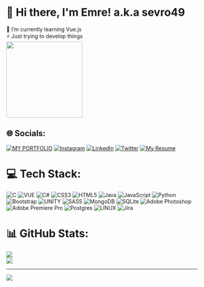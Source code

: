 # 💫 Hi there, I'm Emre! a.k.a sevro49
🔭 I’m currently learning Vue.js<br>⚡ Just trying to develop things 
<br>
<img src="https://media4.giphy.com/media/bGgsc5mWoryfgKBx1u/giphy.gif?cid=ecf05e475cwzwcm63iaxo6bhtp7whkwsmcdxb22wwvzkzsls&ep=v1_gifs_search&rid=giphy.gif&ct=g" width="200"/>

## 🌐 Socials:
[![MY PORTFOLIO](https://img.shields.io/badge/-MY%20PORTFOLIO-orange)](https://sevro49.github.io/My-Portfolio/public/index.html) [![Instagram](https://img.shields.io/badge/Instagram-%23E4405F.svg?logo=Instagram&logoColor=white)](https://www.instagram.com/e.glrr/) [![LinkedIn](https://img.shields.io/badge/LinkedIn-%230077B5.svg?logo=linkedin&logoColor=white)](https://www.linkedin.com/in/sevro49/) [![Twitter](https://img.shields.io/badge/Twitter-%231DA1F2.svg?logo=Twitter&logoColor=white)](https://twitter.com/e_glrr) [![My Resume](https://img.shields.io/badge/MY%20RESUME-8A2BE2)](https://drive.google.com/file/d/19ZM2W7nAhzEOzJwe7XP90Wgojzz_OD8O/view?usp=sharing)

# 💻 Tech Stack:
![C](https://img.shields.io/badge/c-%2300599C.svg?style=for-the-badge&logo=c&logoColor=white) ![VUE](https://img.shields.io/badge/vue-%23599620.svg?style=for-the-badge&logo=vue.js&logoColor=white) ![C#](https://img.shields.io/badge/c%23-%23239120.svg?style=for-the-badge&logo=c-sharp&logoColor=white) ![CSS3](https://img.shields.io/badge/css3-%231572B6.svg?style=for-the-badge&logo=css3&logoColor=white) ![HTML5](https://img.shields.io/badge/html5-%23E34F26.svg?style=for-the-badge&logo=html5&logoColor=white) ![Java](https://img.shields.io/badge/java-%23ED8B00.svg?style=for-the-badge&logo=java&logoColor=white) ![JavaScript](https://img.shields.io/badge/javascript-%23323330.svg?style=for-the-badge&logo=javascript&logoColor=%23F7DF1E) ![Python](https://img.shields.io/badge/python-3670A0?style=for-the-badge&logo=python&logoColor=ffdd54) ![Bootstrap](https://img.shields.io/badge/bootstrap-%23563D7C.svg?style=for-the-badge&logo=bootstrap&logoColor=white) ![UNITY](https://img.shields.io/badge/Unity-%2320232a.svg?style=for-the-badge&logo=unity&logoColor=white) ![SASS](https://img.shields.io/badge/SASS-hotpink.svg?style=for-the-badge&logo=SASS&logoColor=white) ![MongoDB](https://img.shields.io/badge/MongoDB-%234ea94b.svg?style=for-the-badge&logo=mongodb&logoColor=white) ![SQLite](https://img.shields.io/badge/sqlite-%2307405e.svg?style=for-the-badge&logo=sqlite&logoColor=white) ![Adobe Photoshop](https://img.shields.io/badge/adobephotoshop-%2331A8FF.svg?style=for-the-badge&logo=adobephotoshop&logoColor=white) ![Adobe Premiere Pro](https://img.shields.io/badge/Adobe%20Premiere%20Pro-9999FF.svg?style=for-the-badge&logo=Adobe%20Premiere%20Pro&logoColor=white) ![Postgres](https://img.shields.io/badge/postgres-%23316192.svg?style=for-the-badge&logo=postgresql&logoColor=white) ![LINUX](https://img.shields.io/badge/Linux-FCC624?style=for-the-badge&logo=linux&logoColor=black) ![Jira](https://img.shields.io/badge/jira-%230A0FFF.svg?style=for-the-badge&logo=jira&logoColor=white)
# 📊 GitHub Stats:
![](https://github-readme-stats.vercel.app/api?username=sevro49&theme=monokai&hide_border=false&include_all_commits=false&count_private=false)<br/>
![](https://github-readme-streak-stats.herokuapp.com/?user=sevro49&theme=monokai&hide_border=false)<br/>


---
[![](https://visitcount.itsvg.in/api?id=sevro49&icon=0&color=2)](https://visitcount.itsvg.in)

<!-- Proudly created with GPRM ( https://gprm.itsvg.in ) -->

